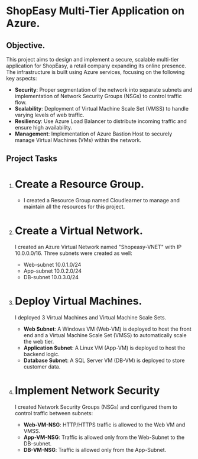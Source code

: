 # ShopEasy Multi-Tier Application on Azure.
## Objective.

This project aims to design and implement a secure, scalable multi-tier application for ShopEasy, a retail company expanding its online presence. The infrastructure is built using Azure services, focusing on the following key aspects:

* **Security**: Proper segmentation of the network into separate subnets and implementation of Network Security Groups (NSGs) to control traffic flow.
* **Scalability**: Deployment of Virtual Machine Scale Set (VMSS) to handle varying levels of web traffic.
* **Resiliency**: Use Azure Load Balancer to distribute incoming traffic and ensure high availability.
* **Management**: Implementation of Azure Bastion Host to securely manage Virtual Machines (VMs) within the network.

## Project Tasks
1. # Create a Resource Group.
   * I created a Resource Group named Cloudlearner to manage and maintain all the resources for this project.
  
2. # Create a Virtual Network.
   I created an Azure Virtual Network named "Shopeasy-VNET" with IP 10.0.0.0/16.
   Three subnets were created as well:
     *  Web-subnet 10.0.1.0/24
     *  App-subnet 10.0.2.0/24
     *   DB-subnet  10.0.3.0/24

3. # Deploy Virtual Machines.
   I deployed 3 Virtual Machines and Virtual Machine Scale Sets.
     * **Web Subnet**: A Windows VM (Web-VM) is deployed to host the front end and a Virtual Machine Scale Set (VMSS) to automatically scale the web tier.
     * **Application Subnet**: A Linux VM (App-VM) is deployed to host the backend logic.
     * **Database Subnet**: A SQL Server VM (DB-VM) is deployed to store customer data.

4. # Implement Network Security
   I created Network Security Groups (NSGs) and configured them to control traffic between subnets:
     * **Web-VM-NSG**: HTTP/HTTPS traffic is allowed to the Web VM and VMSS.
     * **App-VM-NSG**: Traffic is allowed only from the Web-Subnet to the DB-subnet.
     * **DB-VM-NSG**: Traffic is allowed only from the App-Subnet.
       
  

